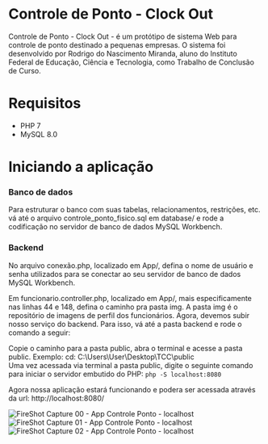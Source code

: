# Controle de Ponto - Clock Out

Controle de Ponto - Clock Out - é um protótipo de sistema Web para controle de ponto destinado a pequenas empresas. O sistema foi desenvolvido por Rodrigo do Nascimento Miranda, aluno do Instituto Federal de Educação, Ciência e Tecnologia, como Trabalho de Conclusão de Curso.

# Requisitos
* PHP 7
* MySQL 8.0

# Iniciando a aplicação

### Banco de dados
Para estruturar o banco com suas tabelas, relacionamentos, restrições, etc. vá até o arquivo controle_ponto_fisico.sql em database/ e rode a codificação no servidor de banco de dados MySQL Workbench.

### Backend
No arquivo conexão.php, localizado em App/, defina o nome de usuário e senha utilizados para se conectar ao seu servidor de banco de dados MySQL Workbench.<br>

Em funcionario.controller.php, localizado em App/, mais especificamente nas linhas 44 e 148, defina o caminho pra pasta img. A pasta img é o repositório de imagens de perfil dos funcionários.
Agora, devemos subir nosso serviço do backend. Para isso, vá até a pasta backend e rode o comando a seguir: <br>

Copie o caminho para a pasta public, abra o terminal e acesse a pasta public. Exemplo: cd: C:\Users\User\Desktop\TCC\public<br>
Uma vez acessada via terminal a pasta public, digite o seguinte comando para iniciar o servidor embutido do PHP: `php -S localhost:8080`

Agora nossa aplicação estará funcionando e podera ser acessada através da url: http://localhost:8080/

![FireShot Capture 00 - App Controle Ponto - localhost](https://user-images.githubusercontent.com/97996768/152341554-dbea05be-5604-4965-8142-2efdc700fe74.png)
![FireShot Capture 01 - App Controle Ponto - localhost](https://user-images.githubusercontent.com/97996768/152341566-6bc21721-2e3b-4dbd-b586-c73b6a5a8dba.png)
![FireShot Capture 02 - App Controle Ponto - localhost](https://user-images.githubusercontent.com/97996768/152341587-e6d8504f-ac03-43a8-82db-9dff846ad85d.png)

